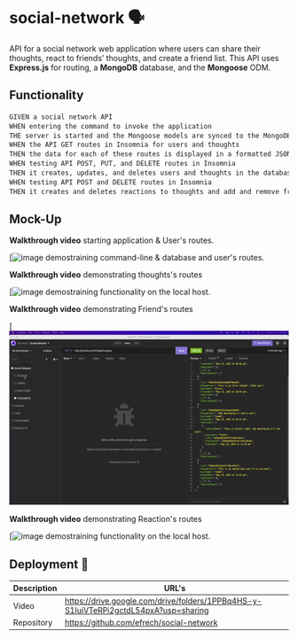# social-network 🗣
API for a social network web application where users can share their thoughts, react to friends’ thoughts, and create a friend list. This API uses **Express.js** for routing, a **MongoDB** database, and the **Mongoose** ODM.


## Functionality 

```md
GIVEN a social network API
WHEN entering the command to invoke the application
THE server is started and the Mongoose models are synced to the MongoDB database
WHEN the API GET routes in Insomnia for users and thoughts
THEN the data for each of these routes is displayed in a formatted JSON
WHEN testing API POST, PUT, and DELETE routes in Insomnia
THEN it creates, updates, and deletes users and thoughts in the database
WHEN testing API POST and DELETE routes in Insomnia
THEN it creates and deletes reactions to thoughts and add and remove friends to a user’s friend list
```

## Mock-Up

**Walkthrough video** starting application & User's routes.

[![image demostraining command-line & database and user's routes.](./assets/images/users_routes.gif)


**Walkthrough video** demonstrating thoughts's routes

[![image demostraining functionality on the local host.](./assets/images/thoughts_routes.gif)


**Walkthrough video** demonstrating Friend's routes

[![image demostraining functionality on the local host.](./assets/images/friends_routes.gif)


**Walkthrough video** demonstrating Reaction's routes

[![image demostraining functionality on the local host.](./assets/images/reactions_routes.gif)

## Deployment 🚀

| Description   | URL's                                                                               |
| ------------- | -------------                                                                       |
| Video         | https://drive.google.com/drive/folders/1PPBq4HS-y-S1IuiVTeRPi2gctdL54pxA?usp=sharing|
| Repository    | https://github.com/efrech/social-network                                            |
